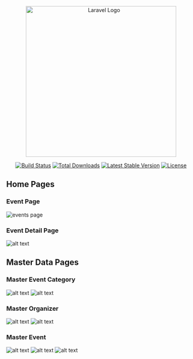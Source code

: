 <p align="center"><a href="https://laravel.com" target="_blank"><img src="https://raw.githubusercontent.com/laravel/art/master/logo-lockup/5%20SVG/2%20CMYK/1%20Full%20Color/laravel-logolockup-cmyk-red.svg" width="400" alt="Laravel Logo"></a></p>

<p align="center">
<a href="https://github.com/laravel/framework/actions"><img src="https://github.com/laravel/framework/workflows/tests/badge.svg" alt="Build Status"></a>
<a href="https://packagist.org/packages/laravel/framework"><img src="https://img.shields.io/packagist/dt/laravel/framework" alt="Total Downloads"></a>
<a href="https://packagist.org/packages/laravel/framework"><img src="https://img.shields.io/packagist/v/laravel/framework" alt="Latest Stable Version"></a>
<a href="https://packagist.org/packages/laravel/framework"><img src="https://img.shields.io/packagist/l/laravel/framework" alt="License"></a>
</p>

## Home Pages

### Event Page
![events page](image.png)

### Event Detail Page
![alt text](image-1.png)

## Master Data Pages

### Master Event Category
![alt text](image-2.png)
![alt text](image-3.png)

### Master Organizer
![alt text](image-4.png)
![alt text](image-5.png)

### Master Event
![alt text](image-6.png)
![alt text](image-7.png)
![alt text](image-8.png)
